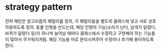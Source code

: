 # strategy pattern
전략 패턴은 알고리즘의 패밀리를 정의, 각 패밀리들을 별도의 클래스에 넣고 서로 상호작용하도록 정의.
동물 인형을 만드는데, 해당 인형의 기능(소리가 난다, 날개가 달렸다, 바퀴가 달렸다 등)이 하나씩 늘어날 때마다 클래스에서
수정하고 구현해야 하는 기능들이 많아서 무거워지게됨. 해당 기능을 따로 분리시켜주어 수정이나 추가해 용이하도록 한다.